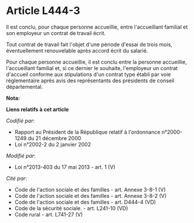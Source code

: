 # Article L444-3

Il est conclu, pour chaque personne accueillie, entre l'accueillant familial et son employeur un contrat de travail écrit. 

Tout contrat de travail fait l'objet d'une période d'essai de trois mois, éventuellement renouvelable après accord écrit du
salarié. 

Pour chaque personne accueillie, il est conclu entre la personne accueillie, l'accueillant familial et, si ce dernier le
souhaite, l'employeur un contrat d'accueil conforme aux stipulations d'un contrat type établi par voie réglementaire après
avis des représentants des présidents de conseil départemental.

**Nota:**



**Liens relatifs à cet article**

_Codifié par_:

  - Rapport au Président de la République relatif à l'ordonnance n°2000-1249 du 21 décembre 2000
  - Loi n°2002-2 du 2 janvier 2002

_Modifié par_:

  - Loi n°2013-403 du 17 mai 2013 - art. 1 (V)

_Cité par_:

  - Code de l'action sociale et des familles - art. Annexe 3-8-1 (V)
  - Code de l'action sociale et des familles - art. Annexe 3-8-2 (V)
  - Code de l'action sociale et des familles - art. D444-4 (VD)
  - Code de la sécurité sociale. - art. L241-10 (VD)
  - Code rural - art. L741-27 (V)

